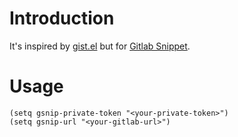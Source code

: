 # Introduction

It's inspired by [gist.el](https://github.com/defunkt/gist.el) but for [Gitlab Snippet](https://docs.gitlab.com/ee/api/snippets.html).

# Usage

``` elisp
(setq gsnip-private-token "<your-private-token>")
(setq gsnip-url "<your-gitlab-url>")
```
